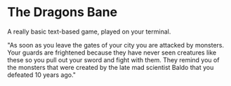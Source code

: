 # The Dragons Bane
A really basic text-based game, played on your terminal.

"As soon as you leave the gates of your city you are attacked by monsters. 
Your guards are frightened because they have never seen creatures like these so you pull out your sword and fight with them. 
They remind you of the monsters that were created by the late mad scientist Baldo that you defeated 10 years ago."
